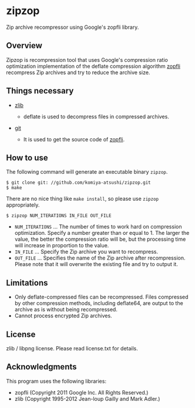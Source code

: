zipzop
======

Zip archive recompressor using Google's zopfli library.


Overview
----

Zipzop is recompression tool that uses Google's compression ratio optimization implementation of the deflate compression algorithm [zopfli](https://github.com/google/zopfli) recompress Zip archives and try to reduce the archive size.


Things necessary
----

 - [zlib](http://www.zlib.net/)
   - deflate is used to decompress files in compressed archives.

 - [git](https://git-scm.com/)
   - It is used to get the source code of [zopfli](https://github.com/google/zopfli).


How to use
----

The following command will generate an executable binary `zipzop`.

    $ git clone git: //github.com/komiya-atsushi/zipzop.git
    $ make

There are no nice thing like `make install`, so please use `zipzop` appropriately.

    $ zipzop NUM_ITERATIONS IN_FILE OUT_FILE

 - `NUM_ITERATIONS` ... The number of times to work hard on compression optimization. Specify a number greater than or equal to 1. The larger the value, the better the compression ratio will be, but the processing time will increase in proportion to the value.
 - `IN_FILE` ... Specify the Zip archive you want to recompress.
 - `OUT_FILE` ... Specifies the name of the Zip archive after recompression. Please note that it will overwrite the existing file and try to output it.


Limitations
----

 - Only deflate-compressed files can be recompressed. Files compressed by other compression methods, including deflate64, are output to the archive as is without being recompressed.
 - Cannot process encrypted Zip archives.


License
----

zlib / libpng license. Please read license.txt for details.


Acknowledgments
----

This program uses the following libraries:

 - zopfli (Copyright 2011 Google Inc. All Rights Reserved.)
 - zlib (Copyright 1995-2012 Jean-loup Gailly and Mark Adler.)

